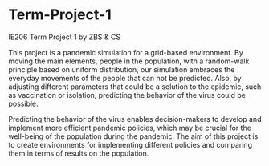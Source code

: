 # Term-Project-1
IE206 Term Project 1 by ZBS &amp; CS

This project is a pandemic simulation for a grid-based environment. By moving the main elements, people in the population, with a random-walk principle based on uniform distribution, our simulation embraces the everyday movements of the people that can not be predicted. Also, by adjusting different parameters that could be a solution to the epidemic, such as vaccination or isolation, predicting the behavior of the virus could be possible.

Predicting the behavior of the virus enables decision-makers to develop and implement more efficient pandemic policies, which may be crucial for the well-being of the population during the pandemic. The aim of this project is to create environments for implementing different policies and comparing them in terms of results on the population.

